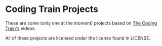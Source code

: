 
# Coding Train Projects

These are some (only one at the moment) projects based on [The Coding Train's](https://www.youtube.com/@TheCodingTrain) videos.

All of these projects are licensed under the license found in LICENSE.
